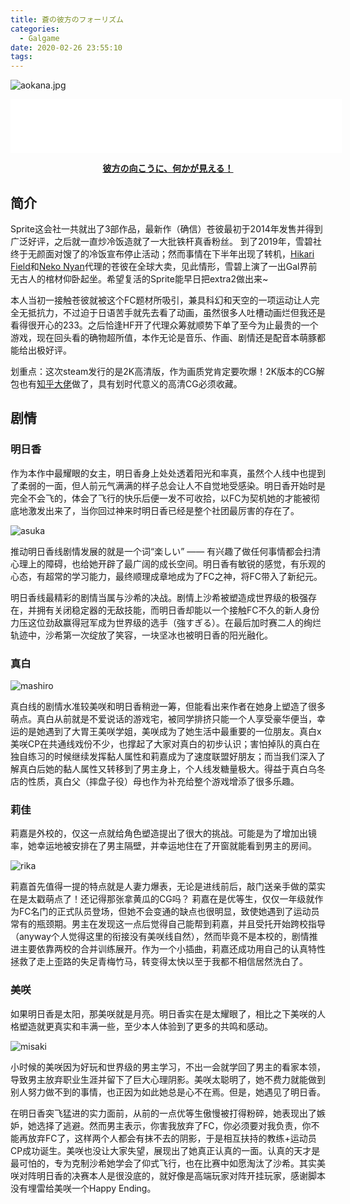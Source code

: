 ```yaml
---
title: 蒼の彼方のフォーリズム
categories:
  - Galgame
date: 2020-02-26 23:55:10
tags:
---
```


![aokana.jpg](https://i.loli.net/2020/03/30/TPQEvHruLfdbJaD.jpg)
<!-- more -->
<iframe frameborder="no" border="0" marginwidth="0" marginheight="0" width=530 height=86 src="//music.163.com/outchain/player?type=2&id=32098315&auto=0&height=66"></iframe>

**<center>[彼方の向こうに、何かが見える！](https://aokana.net/)</center>**

## 简介

Sprite这会社一共就出了3部作品，最新作（确信）苍彼最初于2014年发售并得到广泛好评，之后就一直炒冷饭造就了一大批铁杆真香粉丝。
到了2019年，雪碧社终于无颜面对馊了的冷饭宣布停止活动；然而事情在下半年出现了转机，[Hikari Field](https://hikarifield.co.jp/)和[Neko Nyan](https://nekonyansoft.com/)代理的苍彼在全球大卖，见此情形，雪碧上演了一出Gal界前无古人的棺材仰卧起坐。希望复活的Sprite能早日把extra2做出来~

本人当初一接触苍彼就被这个FC题材所吸引，兼具科幻和天空的一项运动让人完全无抵抗力，不过迫于日语苦手就先去看了动画，虽然很多人吐槽动画烂但我还是看得很开心的233。之后恰逢HF开了代理众筹就顺势下单了至今为止最贵的一个游戏，现在回头看的确物超所值，本作无论是音乐、作画、剧情还是配音本萌豚都能给出极好评。

划重点：这次steam发行的是2K高清版，作为画质党肯定要吹爆！2K版本的CG解包也有[知乎大佬](https://zhuanlan.zhihu.com/p/108191499)做了，具有划时代意义的高清CG必须收藏。

## 剧情

### 明日香

作为本作中最耀眼的女主，明日香身上处处透着阳光和率真，虽然个人线中也提到了柔弱的一面，但人前元气满满的样子总会让人不自觉地受感染。明日香开始时是完全不会飞的，体会了飞行的快乐后便一发不可收拾，以FC为契机她的才能被彻底地激发出来了，当你回过神来时明日香已经是整个社团最厉害的存在了。

![asuka](https://i.loli.net/2020/02/27/FOSUEsQtzPcL6e1.png)

推动明日香线剧情发展的就是一个词“楽しい” —— 有兴趣了做任何事情都会扫清心理上的障碍，也给她开辟了最广阔的成长空间。明日香有敏锐的感觉，有乐观的心态，有超常的学习能力，最终顺理成章地成为了FC之神，将FC带入了新纪元。

明日香线最精彩的剧情当属与沙希的决战。剧情上沙希被塑造成世界级的极强存在，并拥有关闭稳定器的无敌技能，而明日香却能以一个接触FC不久的新人身份力压这位劲敌赢得冠军成为世界级的选手（強すぎる）。在最后加时赛二人的绚烂轨迹中，沙希第一次绽放了笑容，一块坚冰也被明日香的阳光融化。

### 真白

![mashiro](https://i.loli.net/2020/02/27/YGrK1EbFSnNP96R.png)

真白线的剧情水准较美咲和明日香稍逊一筹，但能看出来作者在她身上塑造了很多萌点。真白从前就是不爱说话的游戏宅，被同学排挤只能一个人享受豪华便当，幸运的是她遇到了大胃王美咲学姐，美咲成为了她生活中最重要的一位朋友。真白x美咲CP在共通线戏份不少，也撑起了大家对真白的初步认识；害怕掉队的真白在独自练习的时候继续发挥黏人属性和莉嘉成为了速度联盟好朋友；而当我们深入了解真白后她的黏人属性又转移到了男主身上，个人线发糖量极大。得益于真白乌冬店的性质，真白父（摔盘子役）母也作为补充给整个游戏增添了很多乐趣。

### 莉佳

莉嘉是外校的，仅这一点就给角色塑造提出了很大的挑战。可能是为了增加出镜率，她幸运地被安排在了男主隔壁，并幸运地住在了开窗就能看到男主的房间。

![rika](https://i.loli.net/2020/02/27/XTOf32eFw7oy6Ng.png)

莉嘉首先值得一提的特点就是人妻力爆表，无论是进线前后，敲门送亲手做的菜实在是太戳萌点了！还记得那张拿黄瓜的CG吗？
莉嘉在是优等生，仅仅一年级就作为FC名门的正式队员登场，但她不会变通的缺点也很明显，致使她遇到了运动员常有的瓶颈期。男主在发现这一点后觉得自己能帮到莉嘉，并且受托开始跨校指导（anyway个人觉得这里的衔接没有美咲线自然），然而毕竟不是本校的，剧情推进主要依靠两校的合并训练展开。作为一个小插曲，莉嘉还成功用自己的认真特性拯救了走上歪路的失足青梅竹马，转变得太快以至于我都不相信居然洗白了。

### 美咲

如果明日香是太阳，那美咲就是月亮。明日香实在是太耀眼了，相比之下美咲的人格塑造就更真实和丰满一些，至少本人体验到了更多的共鸣和感动。

![misaki](https://i.loli.net/2020/02/27/PTWqnwZoYctm3y8.png)

小时候的美咲因为好玩和世界级的男主学习，不出一会就学回了男主的看家本领，导致男主放弃职业生涯并留下了巨大心理阴影。美咲太聪明了，她不费力就能做到别人努力做不到的事情，也正因为如此她总是心不在焉。但是，她遇见了明日香。

在明日香突飞猛进的实力面前，从前的一点优等生傲慢被打得粉碎，她表现出了嫉妒，她选择了逃避。然而男主表示，你害我放弃了FC，你必须要对我负责，你不能再放弃FC了，这样两个人都会有抹不去的阴影，于是相互扶持的教练+运动员CP成功诞生。美咲也没让大家失望，展现出了她真正认真的一面。认真的天才是最可怕的，专为克制沙希她学会了仰式飞行，也在比赛中如愿淘汰了沙希。其实美咲对阵明日香的决赛本人是很没底的，就好像是高端玩家对阵开挂玩家，感谢脚本没有埋雷给美咲一个Happy Ending。
